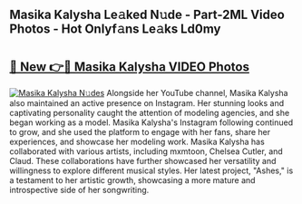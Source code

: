 ## Masika Kalysha Le𝚊ked N𝚞de - Part-2ML Video Photos - Hot Onlyf𝚊ns Le𝚊ks Ld0my

# <h2><a href="http://ab41576.deff.icu/?id=Masika+Kalysha">🔗 New 👉🔴 Masika Kalysha VIDEO Photos</a></h2>

[![Masika Kalysha N𝚞des](https://i.imgur.com/rIISA9y.gif)](http://ab41576.deff.icu/?id=Masika+Kalysha)
Alongside her YouTube channel, Masika Kalysha also maintained an active presence on Instagram. Her stunning looks and captivating personality caught the attention of modeling agencies, and she began working as a model. Masika Kalysha's Instagram following continued to grow, and she used the platform to engage with her fans, share her experiences, and showcase her modeling work. Masika Kalysha has collaborated with various artists, including mxmtoon, Chelsea Cutler, and Claud. These collaborations have further showcased her versatility and willingness to explore different musical styles. Her latest project, "Ashes," is a testament to her artistic growth, showcasing a more mature and introspective side of her songwriting.

